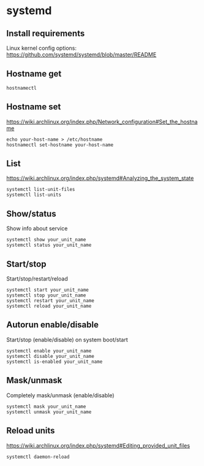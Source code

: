 # systemd

## Install requirements

Linux kernel config options: <https://github.com/systemd/systemd/blob/master/README>

## Hostname get

    hostnamectl

## Hostname set

<https://wiki.archlinux.org/index.php/Network_configuration#Set_the_hostname>

    echo your-host-name > /etc/hostname
    hostnamectl set-hostname your-host-name

## List

<https://wiki.archlinux.org/index.php/systemd#Analyzing_the_system_state>

    systemctl list-unit-files
    systemctl list-units

## Show/status

Show info about service

    systemctl show your_unit_name
    systemctl status your_unit_name

## Start/stop

Start/stop/restart/reload

    systemctl start your_unit_name
    systemctl stop your_unit_name
    systemctl restart your_unit_name
    systemctl reload your_unit_name

## Autorun enable/disable

Start/stop (enable/disable) on system boot/start

    systemctl enable your_unit_name
    systemctl disable your_unit_name
    systemctl is-enabled your_unit_name

## Mask/unmask

Completely mask/unmask (enable/disable)

    systemctl mask your_unit_name
    systemctl unmask your_unit_name

## Reload units

<https://wiki.archlinux.org/index.php/systemd#Editing_provided_unit_files>

    systemctl daemon-reload
